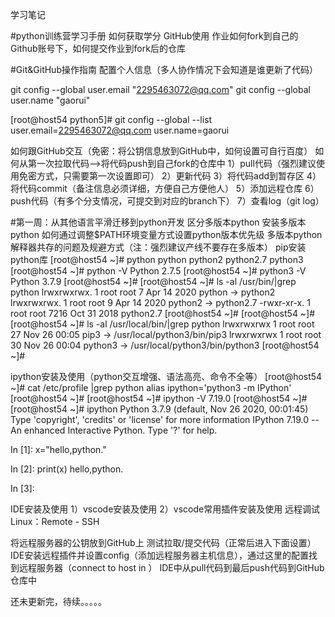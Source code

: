 学习笔记


#python训练营学习手册
如何获取学分
GitHub使用
作业如何fork到自己的Github账号下，如何提交作业到fork后的仓库


#Git&GitHub操作指南
配置个人信息（多人协作情况下会知道是谁更新了代码）

git config --global user.email "2295463072@qq.com"
git config --global user.name "gaorui"

[root@host54 python5]# git config --global --list
user.email=2295463072@qq.com
user.name=gaorui

如何跟GitHub交互（免密：将公钥信息放到GitHub中，如何设置可自行百度）
如何从第一次拉取代码-->将代码push到自己fork的仓库中
1）pull代码（强烈建议使用免密方式，只需要第一次设置即可）
2）更新代码
3）将代码add到暂存区
4）将代码commit（备注信息必须详细，方便自己方便他人）
5）添加远程仓库
6）push代码（有多个分支情况，可提交到对应的branch下）
7）查看log（git log）


#第一周：从其他语言平滑迁移到python开发
区分多版本python
安装多版本python
如何通过调整$PATH环境变量方式设置python版本优先级
多版本python解释器共存的问题及规避方式（注：强烈建议产线不要存在多版本）
pip安装python库
[root@host54 ~]# python
python     python2    python2.7  python3
[root@host54 ~]# python -V
Python 2.7.5
[root@host54 ~]# python3 -V
Python 3.7.9
[root@host54 ~]#
[root@host54 ~]# ls -al /usr/bin/|grep python
lrwxrwxrwx.   1 root root           7 Apr 14  2020 python -> python2
lrwxrwxrwx.   1 root root           9 Apr 14  2020 python2 -> python2.7
-rwxr-xr-x.   1 root root        7216 Oct 31  2018 python2.7
[root@host54 ~]#
[root@host54 ~]#
[root@host54 ~]# ls -al /usr/local/bin/|grep python
lrwxrwxrwx   1 root root  27 Nov 26 00:05 pip3 -> /usr/local/python3/bin/pip3
lrwxrwxrwx   1 root root  30 Nov 26 00:04 python3 -> /usr/local/python3/bin/python3
[root@host54 ~]#

ipython安装及使用（python交互增强、语法高亮、命令不全等）
[root@host54 ~]# cat /etc/profile |grep python
alias ipython='python3 -m IPython'
[root@host54 ~]#
[root@host54 ~]# ipython  -V
7.19.0
[root@host54 ~]#
[root@host54 ~]# ipython
Python 3.7.9 (default, Nov 26 2020, 00:01:45)
Type 'copyright', 'credits' or 'license' for more information
IPython 7.19.0 -- An enhanced Interactive Python. Type '?' for help.

In [1]: x="hello,python."

In [2]: print(x)
hello,python.

In [3]:


IDE安装及使用
1）vscode安装及使用
2）vscode常用插件安装及使用
远程调试Linux：Remote - SSH

将远程服务器的公钥放到GitHub上
测试拉取/提交代码（正常后进入下面设置）
IDE安装远程插件并设置config（添加远程服务器主机信息），通过这里的配置找到远程服务器（connect to host in ）
IDE中从pull代码到最后push代码到GitHub仓库中



还未更新完，待续。。。。。

